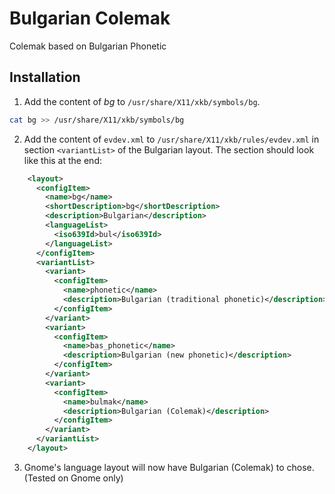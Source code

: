 # Bulgarian Colemak
Colemak based on Bulgarian Phonetic

## Installation 

1. Add the content of *bg* to `/usr/share/X11/xkb/symbols/bg`.

```bash
cat bg >> /usr/share/X11/xkb/symbols/bg
```

2. Add the content of `evdev.xml` to `/usr/share/X11/xkb/rules/evdev.xml` in section `<variantList>` of the Bulgarian layout. The section should look like this at the end:

```xml
    <layout>
      <configItem>
        <name>bg</name>
        <shortDescription>bg</shortDescription>
        <description>Bulgarian</description>
        <languageList>
          <iso639Id>bul</iso639Id>
        </languageList>
      </configItem>
      <variantList>
        <variant>
          <configItem>
            <name>phonetic</name>
            <description>Bulgarian (traditional phonetic)</description>
          </configItem>
        </variant>
        <variant>
          <configItem>
            <name>bas_phonetic</name>
            <description>Bulgarian (new phonetic)</description>
          </configItem>
        </variant>
        <variant>
          <configItem>
            <name>bulmak</name>
            <description>Bulgarian (Colemak)</description>
          </configItem>
        </variant>
      </variantList>
    </layout>
```

3. Gnome's language layout will now have Bulgarian (Colemak) to chose. (Tested on Gnome only)
